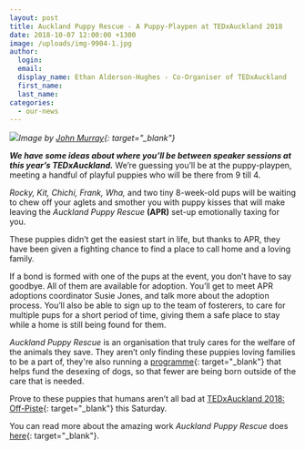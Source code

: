 ```yaml
---
layout: post
title: Auckland Puppy Rescue - A Puppy-Playpen at TEDxAuckland 2018
date: 2018-10-07 12:00:00 +1300
image: /uploads/img-9904-1.jpg
author:
  login:
  email:
  display_name: Ethan Alderson-Hughes - Co-Organiser of TEDxAuckland
  first_name:
  last_name:
categories:
  - our-news
---
```


![](/uploads/img-9904.jpg)*Image by [John Murray](https://www.flickr.com/photos/tedxauckland/albums/72157670522855438){: target="_blank"}*

***We have some ideas about where you’ll be between speaker sessions at this year’s TEDxAuckland.*** We’re guessing you’ll be at the puppy-playpen, meeting a handful of playful puppies who will be there from 9 till 4.

*Rocky, Kit, Chichi, Frank, Wha,* and two tiny 8-week-old pups will be waiting to chew off your aglets and smother you with puppy kisses that will make leaving the *Auckland Puppy Rescue* **(APR)** set-up emotionally taxing for you.

These puppies didn’t get the easiest start in life, but thanks to APR, they have been given a fighting chance to find a place to call home and a loving family.

If a bond is formed with one of the pups at the event, you don’t have to say goodbye. All of them are available for adoption. You’ll get to meet APR adoptions coordinator Susie Jones, and talk more about the adoption process. You’ll also be able to sign up to the team of fosterers, to care for multiple pups for a short period of time, giving them a safe place to stay while a home is still being found for them.

*Auckland Puppy Rescue* is an organisation that truly cares for the welfare of the animals they save. They aren’t only finding these puppies loving families to be a part of, they're also running a [programme](http://www.aucklandpuppyrescue.com/neuter-ninjas.php){: target="_blank"} that helps fund the desexing of dogs, so that fewer are being born outside of the care that is needed.

Prove to these puppies that humans aren’t all bad at&nbsp;[TEDxAuckland 2018: Off-Piste](https://tedxauckland.com/events/2018/){: target="_blank"} this Saturday. &nbsp;

You can read more about the amazing work *Auckland Puppy Rescue* does [here](http://www.aucklandpuppyrescue.com/){: target="_blank"}.

&nbsp;